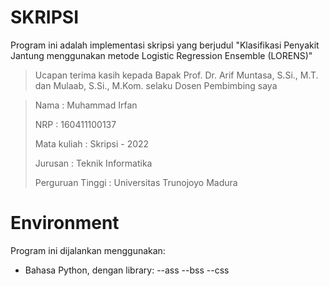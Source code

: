 # SKRIPSI 

Program ini adalah implementasi skripsi yang berjudul "Klasifikasi Penyakit Jantung menggunakan metode Logistic Regression Ensemble (LORENS)"

> Ucapan terima kasih kepada Bapak Prof. Dr. Arif Muntasa, S.Si., M.T. dan Mulaab, S.Si., M.Kom. selaku Dosen Pembimbing saya

> Nama : Muhammad Irfan 
>
> NRP : 160411100137 
>
> Mata kuliah : Skripsi - 2022 
>
> Jurusan : Teknik Informatika 
>
> Perguruan Tinggi : Universitas Trunojoyo Madura

# Environment

Program ini dijalankan menggunakan:

- Bahasa Python, dengan library: 
--ass 
--bss 
--css

